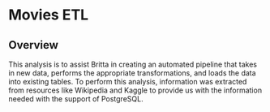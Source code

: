 # Movies ETL

## Overview
This analysis is to assist Britta in creating an automated pipeline that takes in new data, performs the appropriate transformations, and loads the data into existing tables. To perform this analysis, information was extracted from resources like Wikipedia and Kaggle to provide us with the information needed with the support of PostgreSQL.

 
